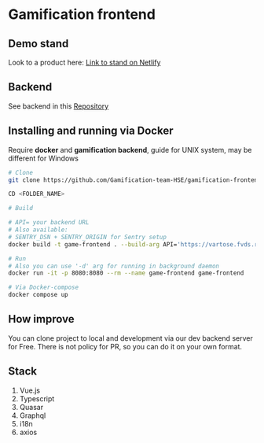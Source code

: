 # Gamification frontend

## Demo stand

Look to a product here:
[Link to stand on Netlify](https://gamification-frontend.netlify.app)


## Backend

See backend in this [Repository](https://github.com/Gamification-team-HSE/gamification-backend)

## Installing and running via Docker

Require **docker** and **gamification backend**, guide for UNIX system, may be different for Windows

```bash
# Clone
git clone https://github.com/Gamification-team-HSE/gamification-frontend.git <FOLDER_NAME>

CD <FOLDER_NAME>

# Build

# API= your backend URL
# Also available:
# SENTRY_DSN + SENTRY_ORIGIN for Sentry setup
docker build -t game-frontend . --build-arg API='https://vartose.fvds.ru'

# Run
# Also you can use '-d' arg for running in background daemon
docker run -it -p 8080:8080 --rm --name game-frontend game-frontend

# Via Docker-compose
docker compose up
```

## How improve

You can clone project to local and development via our dev backend server for Free. There is not policy for PR, so you can do it on your own format.

## Stack

1. Vue.js
2. Typescript
3. Quasar
4. Graphql
5. i18n
6. axios
